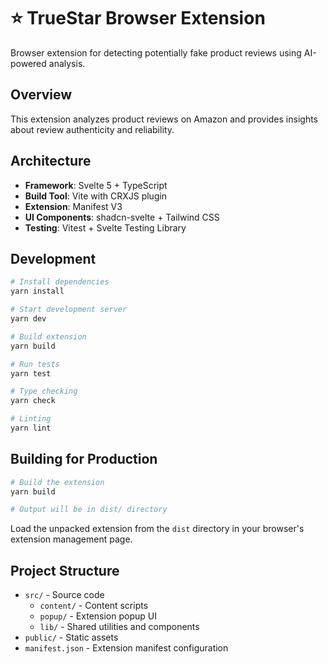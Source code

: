 # ⭐ TrueStar Browser Extension

Browser extension for detecting potentially fake product reviews using AI-powered analysis.

## Overview

This extension analyzes product reviews on Amazon and provides insights about review authenticity and reliability.

## Architecture

- **Framework**: Svelte 5 + TypeScript
- **Build Tool**: Vite with CRXJS plugin
- **Extension**: Manifest V3
- **UI Components**: shadcn-svelte + Tailwind CSS
- **Testing**: Vitest + Svelte Testing Library

## Development

```bash
# Install dependencies
yarn install

# Start development server
yarn dev

# Build extension
yarn build

# Run tests
yarn test

# Type checking
yarn check

# Linting
yarn lint
```

## Building for Production

```bash
# Build the extension
yarn build

# Output will be in dist/ directory
```

Load the unpacked extension from the `dist` directory in your browser's extension management page.

## Project Structure

- `src/` - Source code
  - `content/` - Content scripts
  - `popup/` - Extension popup UI
  - `lib/` - Shared utilities and components
- `public/` - Static assets
- `manifest.json` - Extension manifest configuration
